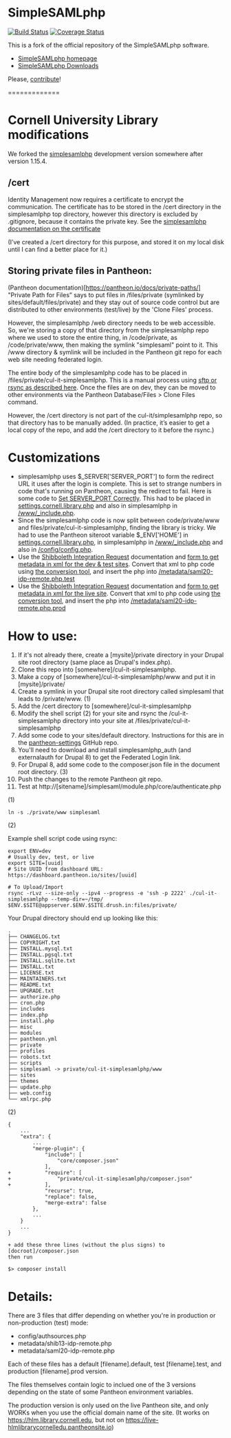 SimpleSAMLphp
=============
[![Build Status](https://travis-ci.org/simplesamlphp/simplesamlphp.svg?branch=master)](https://travis-ci.org/simplesamlphp/simplesamlphp)
[![Coverage Status](https://img.shields.io/coveralls/simplesamlphp/simplesamlphp.svg)](https://coveralls.io/r/simplesamlphp/simplesamlphp)

This is a fork of the official repository of the SimpleSAMLphp software.

* [SimpleSAMLphp homepage](https://simplesamlphp.org)
* [SimpleSAMLphp Downloads](https://simplesamlphp.org/download)

Please, [contribute](CONTRIBUTING.md)!

=============

Cornell University Library modifications
===

We forked the [simplesamlphp](https://github.com/simplesamlphp/simplesamlphp) development version somewhere after version 1.15.4.

/cert
---

Identity Management now requires a certificate to encrypt the communication. The certificate has to be stored in the /cert directory in the simplesamlphp top directory, however this directory is excluded by .gitignore, because it contains the private key.
See the [simplesamlphp documentation on the certificate](https://simplesamlphp.org/docs/stable/simplesamlphp-sp#section_1_1)

(I’ve created a /cert directory for this purpose, and stored it on my local disk until I can find a better place for it.)

Storing private files in Pantheon:
---

(Pantheon documentation)[https://pantheon.io/docs/private-paths/]  "Private Path for Files” says to put files in /files/private (symlinked by sites/default/files/private) and they stay out of source code control but are distributed to other environments (test/live) by the 'Clone Files' process.

However, the simplesamlphp /web directory needs to be web accessible. So, we're storing a copy of that directory from the simplesamlphp repo where we used to store the entire thing, in /code/private, as /code/private/www, then making the symlink "simplesaml" point to it. This /www directory & symlink will be included in the Pantheon git repo for each web site needing federated login.

The entire body of the simplesamlphp code has to be placed in /files/private/cul-it-simplesamlphp. This is a manual process using [sftp or rsync as described here](https://pantheon.io/docs/rsync-and-sftp/). Once the files are on dev, they can be moved to other environments via the Pantheon Database/Files > Clone Files command.

However, the /cert directory is not part of the cul-it/simplesamlphp repo, so that directory has to be manually added. (In practice, it’s easier to get a local copy of the repo, and add the /cert directory to it before the rsync.)

Customizations
==============

* simplesamlphp uses $_SERVER['SERVER_PORT'] to form the redirect URL it uses after the login is complete. This is set to strange numbers in code that's running on Pantheon, causing the redirect to fail. Here is some code to [Set SERVER_PORT Correctly](https://pantheon.io/docs/server_name-and-server_port/#set-server_port-correctly). This had to be placed in [settings.cornell.library.php](https://github.com/cul-it/pantheon-settings/blob/master/settings.cornell.library.php) and also in simplesamlphp in [/www/_include.php](https://github.com/cul-it/simplesamlphp/blob/master/www/_include.php).
* Since the simplesamlphp code is now split between code/private/www and files/private/cul-it-simplesamlphp, finding the library is tricky. We had to use the Pantheon siteroot variable $_ENV['HOME'] in [settings.cornell.library.php](https://github.com/cul-it/pantheon-settings/blob/master/settings.cornell.library.php), in simplesamlphp in [/www/_include.php](https://github.com/cul-it/simplesamlphp/blob/master/www/_include.php) and also in [/config/config.php](https://github.com/cul-it/simplesamlphp/blob/master/config/config.php).
* Use the [Shibboleth Integration Request](https://confluence.cornell.edu/x/3lHHF) documentation and [form to get metadata in xml for the dev & test sites](https://shibidp-test.cit.cornell.edu/idp/shibboleth). Convert that xml to php code using [the conversion tool](https://annex.library.cornell.edu/simplesaml/admin/metadata-converter.php), and insert the php into [/metadata/saml20-idp-remote.php.test](https://github.com/cul-it/simplesamlphp/blob/master/metadata/saml20-idp-remote.php.test)
* Use the [Shibboleth Integration Request](https://confluence.cornell.edu/x/3lHHF) documentation and [form to get metadata in xml for the live site](https://shibidp-test.cit.cornell.edu/idp/shibboleth). Convert that xml to php code using [the conversion tool](https://annex.library.cornell.edu/simplesaml/admin/metadata-converter.php), and insert the php into [/metadata/saml20-idp-remote.php.prod](https://github.com/cul-it/simplesamlphp/blob/master/metadata/saml20-idp-remote.php.prod)

How to use:
===========

1. If it's not already there, create a [mysite]/private directory in your Drupal site root directory (same place as Drupal's index.php).
2. Clone this repo into [somewhere]/cul-it-simplesamlphp.
3. Make a copy of [somewhere]/cul-it-simplesamlphp/www and put it in [mysite]/private/
4. Create a symlink in your Drupal site root directory called simplesaml that leads to /private/www. (1)
5. Add the /cert directory to [somewhere]/cul-it-simplesamlphp
6. Modify the shell script (2) for your site and rsync the /cul-it-simplesamlphp directory into your site at /files/private/cul-it-simplesamlphp
7. Add some code to your sites/default directory. Instructions for this are in the [pantheon-settings](https://github.com/cul-it/pantheon-settings) GitHub repo.
8. You'll need to download and install simplesamlphp_auth (and externalauth for Drupal 8) to get the Federated Login link.
9. For Drupal 8, add some code to the composer.json file in the document root directory. (3)
10. Push the changes to the remote Pantheon git repo.
11. Test at http://[sitename]/simplesaml/module.php/core/authenticate.php

(1)

```
ln -s ./private/www simplesaml
```

(2)

Example shell script code using rsync:

```
export ENV=dev
# Usually dev, test, or live
export SITE=[uuid]
# Site UUID from dashboard URL: https://dashboard.pantheon.io/sites/[uuid]

# To Upload/Import
rsync -rLvz --size-only --ipv4 --progress -e 'ssh -p 2222' ./cul-it-simplesamlphp --temp-dir=~/tmp/ $ENV.$SITE@appserver.$ENV.$SITE.drush.in:files/private/
```


Your Drupal directory should end up looking like this:

```
.
├── CHANGELOG.txt
├── COPYRIGHT.txt
├── INSTALL.mysql.txt
├── INSTALL.pgsql.txt
├── INSTALL.sqlite.txt
├── INSTALL.txt
├── LICENSE.txt
├── MAINTAINERS.txt
├── README.txt
├── UPGRADE.txt
├── authorize.php
├── cron.php
├── includes
├── index.php
├── install.php
├── misc
├── modules
├── pantheon.yml
├── private
├── profiles
├── robots.txt
├── scripts
├── simplesaml -> private/cul-it-simplesamlphp/www
├── sites
├── themes
├── update.php
├── web.config
└── xmlrpc.php
```

(2)
```
{
    ...
    "extra": {
        ...
        "merge-plugin": {
            "include": [
                "core/composer.json"
            ],
+           "require": [
+               "private/cul-it-simplesamlphp/composer.json"
+           ],
            "recurse": true,
            "replace": false,
            "merge-extra": false
        },
        ...
    }
    ...
}

+ add these three lines (without the plus signs) to
[docroot]/composer.json
then run

$> composer install

```


Details:
===========
There are 3 files that differ depending on whether you're in production or non-production (test) mode:

*   config/authsources.php
*   metadata/shib13-idp-remote.php
*   metadata/saml20-idp-remote.php

Each of these files has a default [filename].default, test [filename].test, and production [filename].prod version.

The files themselves contain logic to inclued one of the 3 versions depending on the state of some Pantheon environment variables.

The production version is only used on the live Pantheon site, and only WORKs when you use the official domain name of the site. (It works on https://hlm.library.cornell.edu, but not on https://live-hlmlibrarycornelledu.pantheonsite.io)
